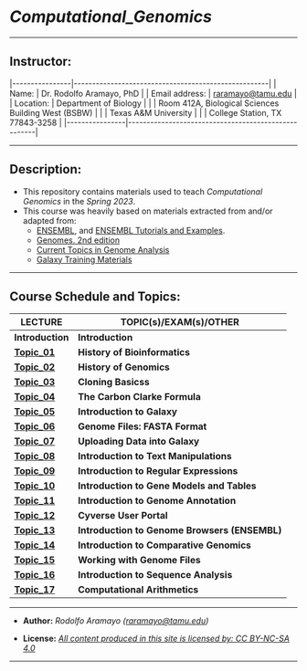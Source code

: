 # _**Computational_Genomics**_

------------------------------------------------------------------------

## **Instructor:**

|----------------|-----------------------------------------------------|
| Name:          | Dr. Rodolfo Aramayo, PhD                            |
| Email address: | raramayo@tamu.edu                                   |
| Location:      | Department of Biology                               |
|                | Room 412A, Biological Sciences Building West (BSBW) |
|                | Texas A&M University                                |
|                | College Station, TX 77843-3258                      |
|----------------|-----------------------------------------------------|

------------------------------------------------------------------------

## Description:

+ This repository contains materials used to teach _Computational Genomics_ in the _Spring 2023_.
+ This course was heavily based on materials extracted from and/or adapted from:
  + [ENSEMBL](https://www.ensembl.org/index.html), and [ENSEMBL Tutorials and Examples](http://www.ensembl.org/info/website/tutorials/index.html).
  + [Genomes. 2nd edition](https://www.ncbi.nlm.nih.gov/books/NBK21134/)
  + [Current Topics in Genome Analysis](https://www.genome.gov/event-calendar/Current-Topics-in-Genome-Analysis)
  + [Galaxy Training Materials](https://training.galaxyproject.org/training-material/)

------------------------------------------------------------------------

## **Course Schedule and Topics:**

| **LECTURE**                                                                                                                 | **TOPIC(s)/EXAM(s)/OTHER**                    |
|-----------------------------------------------------------------------------------------------------------------------------|-----------------------------------------------|
| **Introduction**                                                                                                            | **Introduction**                              |
| **[Topic_01](https://github.com/raramayo/Computational_Genomics/blob/main/01_History_Of_Bioinformatics.pdf)**               | **History of Bioinformatics**                 |
| **[Topic_02](https://github.com/raramayo/Computational_Genomics/blob/main/02_History_Of_Genomics.pdf)**                     | **History of Genomics**                       |
| **[Topic_03](https://github.com/raramayo/Computational_Genomics/blob/main/03_Cloning_Basics.pdf)**                          | **Cloning Basicss**                           |
| **[Topic_04](https://github.com/raramayo/Computational_Genomics/blob/main/04_The_Carbon_Clarke_Formula.pdf)**               | **The Carbon Clarke Formula**                 |
| **[Topic_05](https://github.com/raramayo/Computational_Genomics/blob/main/05_Introduction_To_Galaxy.pdf)**                  | **Introduction to Galaxy**                    |
| **[Topic_06](https://github.com/raramayo/Computational_Genomics/blob/main/06_Genome_Files_Fasta_Format.pdf)**               | **Genome Files: FASTA Format**                |
| **[Topic_07](https://github.com/raramayo/Computational_Genomics/blob/main/07_Uploading_Data_Into_Galaxy.pdf)**              | **Uploading Data into Galaxy**                |
| **[Topic_08](https://github.com/raramayo/Computational_Genomics/blob/main/08_Introduction_Text_Manipulations.org)**         | **Introduction to Text Manipulations**        |
| **[Topic_09](https://github.com/raramayo/Computational_Genomics/blob/main/09_Introduction_To_RegExps.pdf)**                 | **Introduction to Regular Expressions**       |
| **[Topic_10](https://github.com/raramayo/Computational_Genomics/blob/main/10_Introduction_To_Gene_Models_Gene_Tables.pdf)** | **Introduction to Gene Models and Tables**    |
| **[Topic_11](https://github.com/raramayo/Computational_Genomics/blob/main/11_Introduction_To_Genome_Annotation.pdf)**       | **Introduction to Genome Annotation**         |
| **[Topic_12](https://github.com/raramayo/Computational_Genomics/blob/main/12_Cyverse_User_Portal.pdf)**                     | **Cyverse User Portal**                       |
| **[Topic_13](https://github.com/raramayo/Computational_Genomics/blob/main/13_Introduction_To_Genome_Browsers_ENSEMBL.pdf)** | **Introduction to Genome Browsers (ENSEMBL)** |
| **[Topic_14](https://github.com/raramayo/Computational_Genomics/blob/main/14_Introduction_To_Comparative_Genomics.pdf)**    | **Introduction to Comparative Genomics**      |
| **[Topic_15](https://github.com/raramayo/Computational_Genomics/blob/main/15_Working_With_Genome_Files.pdf)**               | **Working with Genome Files**                 |
| **[Topic_16](https://github.com/raramayo/Computational_Genomics/blob/main/16_Introduction_To_Seq_Analysis.pdf)**            | **Introduction to Sequence Analysis**         |
| **[Topic_17](https://github.com/raramayo/Computational_Genomics/blob/main/17_Computational_Arithmetics.pdf)**               | **Computational Arithmetics**                 |

------------------------------------------------------------------------

+ **Author:** _Rodolfo Aramayo (raramayo@tamu.edu)_

+ **License:** _[All content produced in this site is licensed by: CC BY-NC-SA 4.0](http://creativecommons.org/licenses/by-nc-sa/4.0/)_

------------------------------------------------------------------------
